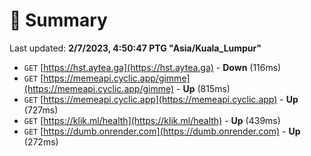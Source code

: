 # 📖 Summary
Last updated: **2/7/2023, 4:50:47 PTG "Asia/Kuala_Lumpur"**

- `GET` [https://hst.aytea.ga](https://hst.aytea.ga) - **Down** (116ms)
- `GET` [https://memeapi.cyclic.app/gimme](https://memeapi.cyclic.app/gimme) - **Up** (815ms)
- `GET` [https://memeapi.cyclic.app](https://memeapi.cyclic.app) - **Up** (727ms)
- `GET` [https://klik.ml/health](https://klik.ml/health) - **Up** (439ms)
- `GET` [https://dumb.onrender.com](https://dumb.onrender.com) - **Up** (272ms)
